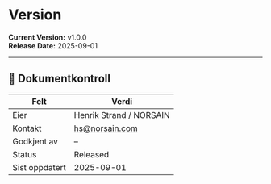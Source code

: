 # Version

**Current Version:** v1.0.0  
**Release Date:** 2025-09-01  

---

## 📜 Dokumentkontroll
| Felt          | Verdi                   |
|---------------|-------------------------|
| Eier          | Henrik Strand / NORSAIN |
| Kontakt       | hs@norsain.com          |
| Godkjent av   | –                       |
| Status        | Released                |
| Sist oppdatert| 2025-09-01              |
